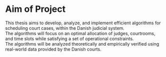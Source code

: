 # Aim of Project

This thesis aims to develop, analyze, and implement efficient algorithms for scheduling court cases, within the Danish judicial system.\
The algorithms will focus on an optimal allocation of judges, courtrooms, and time slots while satisfying a set of operational constraints.\
The algorithms will be analyzed theoretically and empirically verified using real-world data provided by the Danish courts.


